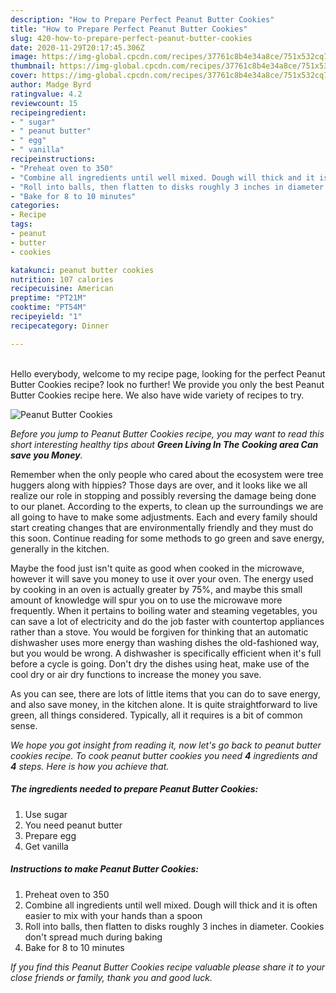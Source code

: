 ```yaml
---
description: "How to Prepare Perfect Peanut Butter Cookies"
title: "How to Prepare Perfect Peanut Butter Cookies"
slug: 420-how-to-prepare-perfect-peanut-butter-cookies
date: 2020-11-29T20:17:45.306Z
image: https://img-global.cpcdn.com/recipes/37761c8b4e34a8ce/751x532cq70/peanut-butter-cookies-recipe-main-photo.jpg
thumbnail: https://img-global.cpcdn.com/recipes/37761c8b4e34a8ce/751x532cq70/peanut-butter-cookies-recipe-main-photo.jpg
cover: https://img-global.cpcdn.com/recipes/37761c8b4e34a8ce/751x532cq70/peanut-butter-cookies-recipe-main-photo.jpg
author: Madge Byrd
ratingvalue: 4.2
reviewcount: 15
recipeingredient:
- " sugar"
- " peanut butter"
- " egg"
- " vanilla"
recipeinstructions:
- "Preheat oven to 350"
- "Combine all ingredients until well mixed. Dough will thick and it is often easier to mix with your hands than a spoon"
- "Roll into balls, then flatten to disks roughly 3 inches in diameter. Cookies don&#39;t spread much during baking"
- "Bake for 8 to 10 minutes"
categories:
- Recipe
tags:
- peanut
- butter
- cookies

katakunci: peanut butter cookies 
nutrition: 107 calories
recipecuisine: American
preptime: "PT21M"
cooktime: "PT54M"
recipeyield: "1"
recipecategory: Dinner

---
```

<br>
Hello everybody, welcome to my recipe page, looking for the perfect Peanut Butter Cookies recipe? look no further! We provide you only the best Peanut Butter Cookies recipe here. We also have wide variety of recipes to try.
<br>


![Peanut Butter Cookies](https://img-global.cpcdn.com/recipes/37761c8b4e34a8ce/751x532cq70/peanut-butter-cookies-recipe-main-photo.jpg)

<i>Before you jump to Peanut Butter Cookies recipe, you may want to read this short interesting healthy tips about 
<strong>Green Living In The Cooking area Can save you Money</strong>.</i>
</br>

Remember when the only people who cared about the ecosystem were tree huggers along with hippies? Those days are over, and it looks like we all realize our role in stopping and possibly reversing the damage being done to our planet. According to the experts, to clean up the surroundings we are all going to have to make some adjustments. Each and every family should start creating changes that are environmentally friendly and they must do this soon. Continue reading for some methods to go green and save energy, generally in the kitchen.

Maybe the food just isn't quite as good when cooked in the microwave, however it will save you money to use it over your oven. The energy used by cooking in an oven is actually greater by 75%, and maybe this small amount of knowledge will spur you on to use the microwave more frequently. When it pertains to boiling water and steaming vegetables, you can save a lot of electricity and do the job faster with countertop appliances rather than a stove. You would be forgiven for thinking that an automatic dishwasher uses more energy than washing dishes the old-fashioned way, but you would be wrong. A dishwasher is specifically efficient when it's full before a cycle is going. Don't dry the dishes using heat, make use of the cool dry or air dry functions to increase the money you save.

As you can see, there are lots of little items that you can do to save energy, and also save money, in the kitchen alone. It is quite straightforward to live green, all things considered. Typically, all it requires is a bit of common sense.


<i>We hope you got insight from reading it, now let's go back to peanut butter cookies recipe. To cook peanut butter cookies you need <strong>4</strong> ingredients and <strong>4</strong> steps. Here is how you achieve that.
</i>

##### The ingredients needed to prepare Peanut Butter Cookies:

1. Use  sugar
1. You need  peanut butter
1. Prepare  egg
1. Get  vanilla


##### Instructions to make Peanut Butter Cookies:

1. Preheat oven to 350
1. Combine all ingredients until well mixed. Dough will thick and it is often easier to mix with your hands than a spoon
1. Roll into balls, then flatten to disks roughly 3 inches in diameter. Cookies don&#39;t spread much during baking
1. Bake for 8 to 10 minutes


<i>If you find this Peanut Butter Cookies recipe valuable please share it to your close friends or family, thank you and good luck.</i>
